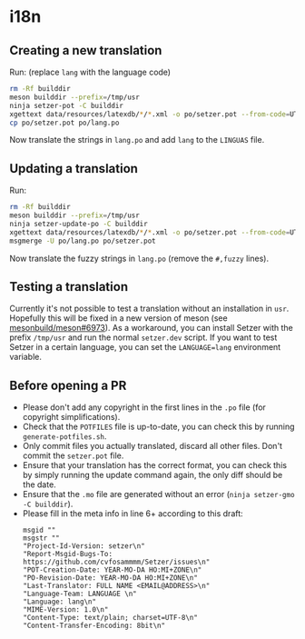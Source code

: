 # i18n

## Creating a new translation

Run: (replace `lang` with the language code)
```bash
rm -Rf builddir
meson builddir --prefix=/tmp/usr
ninja setzer-pot -C builddir
xgettext data/resources/latexdb/*/*.xml -o po/setzer.pot --from-code=UTF-8 --join-existing --its=po/setzer.its
cp po/setzer.pot po/lang.po
```
Now translate the strings in `lang.po` and add `lang` to the `LINGUAS` file.

## Updating a translation

Run:
```bash
rm -Rf builddir
meson builddir --prefix=/tmp/usr
ninja setzer-update-po -C builddir
xgettext data/resources/latexdb/*/*.xml -o po/setzer.pot --from-code=UTF-8 --join-existing --its=po/setzer.its
msgmerge -U po/lang.po po/setzer.pot
```
Now translate the fuzzy strings in `lang.po` (remove the `#,fuzzy` lines).

## Testing a translation

Currently it's not possible to test a translation without an installation in `usr`. Hopefully this will be fixed in a new version of meson (see [mesonbuild/meson#6973](https://github.com/mesonbuild/meson/issues/6973)).
As a workaround, you can install Setzer with the prefix `/tmp/usr` and run the normal `setzer.dev` script. If you want to test Setzer in a certain language, you can set the `LANGUAGE=lang` environment variable.

## Before opening a PR

- Please don't add any copyright in the first lines in the `.po` file (for copyright simplifications).
- Check that the `POTFILES` file is up-to-date, you can check this by running `generate-potfiles.sh`.
- Only commit files you actually translated, discard all other files. Don't commit the `setzer.pot` file.
- Ensure that your translation has the correct format, you can check this by simply running the update command again, the only diff should be the date.
- Ensure that the `.mo` file are generated without an error (`ninja setzer-gmo -C builddir`).
- Please fill in the meta info in line 6+ according to this draft: 
  ```
  msgid ""
  msgstr ""
  "Project-Id-Version: setzer\n"
  "Report-Msgid-Bugs-To: https://github.com/cvfosammmm/Setzer/issues\n"
  "POT-Creation-Date: YEAR-MO-DA HO:MI+ZONE\n"
  "PO-Revision-Date: YEAR-MO-DA HO:MI+ZONE\n"
  "Last-Translator: FULL NAME <EMAIL@ADDRESS>\n"
  "Language-Team: LANGUAGE \n"
  "Language: lang\n"
  "MIME-Version: 1.0\n"
  "Content-Type: text/plain; charset=UTF-8\n"
  "Content-Transfer-Encoding: 8bit\n"
  ```
